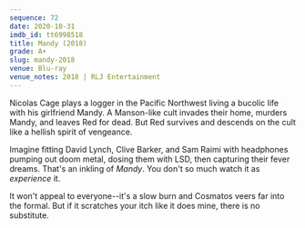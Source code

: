 ```yaml
---
sequence: 72
date: 2020-10-31
imdb_id: tt6998518
title: Mandy (2018)
grade: A+
slug: mandy-2018
venue: Blu-ray
venue_notes: 2018 | RLJ Entertainment
---
```


Nicolas Cage plays a logger in the Pacific Northwest living a bucolic life with his girlfriend Mandy. A Manson-like cult invades their home, murders Mandy, and leaves Red for dead. But Red survives and descends on the cult like a hellish spirit of vengeance.

<!-- end -->

Imagine fitting David Lynch, Clive Barker, and Sam Raimi with headphones pumping out doom metal, dosing them with LSD, then capturing their fever dreams. That's an inkling of _Mandy_. You don't so much watch it as _experience_ it.

It won't appeal to everyone--it's a slow burn and Cosmatos veers far into the formal. But if it scratches your itch like it does mine, there is no substitute.